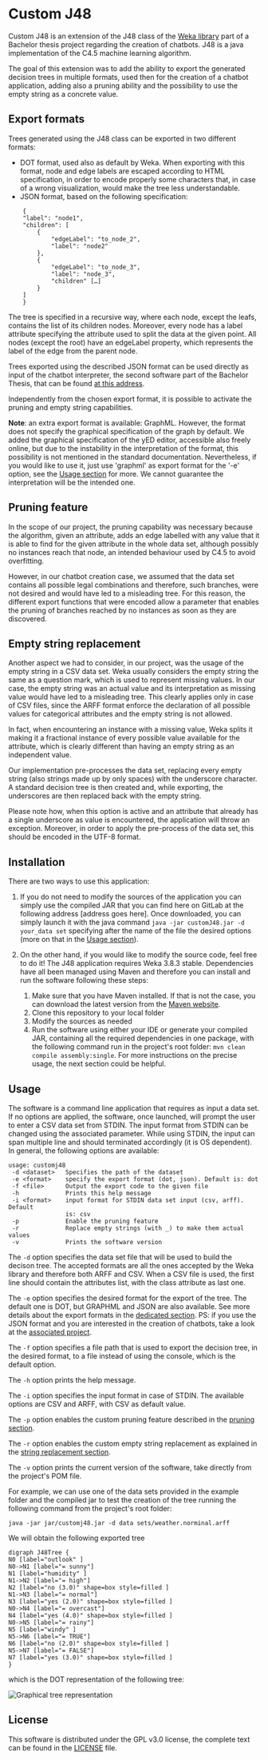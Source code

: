 # Custom J48

Custom J48 is an extension of the J48 class of the [Weka library](https://www.cs.waikato.ac.nz/ml/weka/) part of a Bachelor thesis project regarding the creation of chatbots. J48 is a java implementation of the C4.5 machine learning algorithm.

The goal of this extension was to add the ability to export the generated decision trees in multiple formats, used then for the creation of a chatbot application, adding also a pruning ability and the possibility to use the empty string as a concrete value.

## Export formats

Trees generated using the J48 class can be exported in two different formats:

- DOT format, used also as default by Weka. When exporting with this format, node and edge labels are escaped according to HTML specification, in order to encode properly some characters that, in case of a wrong visualization, would make the tree less understandable.
- JSON format, based on the following specification: 

```
    {
    "label": "node1", 
    "children": [
        { 
            "edgeLabel": "to_node_2", 
            "label": "node2"
        },
        { 
            "edgeLabel": "to_node_3", 
            "label": "node_3", 
            "children" […]
        }
    ]
	}
```

The tree is specified in a recursive way, where each node, except the leafs, contains the list of      its children nodes. Moreover, every node has a label attribute specifying the attribute used to split the data at the given point. All nodes (except the root) have an edgeLabel property, which represents the label of the edge from the parent node.

Trees exported using the described JSON format can be used directly as input of the chatbot interpreter, the second software part of the Bachelor Thesis, that can be found [at this address](https://gitlab.inf.unibz.it/Davide.Sbetti/bot_interpreter). 

Independently from the chosen export format, it is possible to activate the pruning and empty string capabilities.

**Note**: an extra export format is available: GraphML. However, the format does not specify the graphical specification of the graph by default. We added the graphical specification of the yED editor, accessible also freely online, but due to the instability in the interpretation of the format, this possibility is not mentioned in the standard documentation. Nevertheless, if you would like to use it, just use 'graphml' as export format for the '-e' option, see the [Usage section](#usage) for more. We cannot guarantee the interpretation will be the intended one. 

## Pruning feature

In the scope of our project, the pruning capability was necessary because the algorithm, given an attribute, adds an edge labelled with any value that it is able to find for the given attribute in the whole data set, although possibly no instances reach that node, an intended behaviour used by C4.5 to avoid overfitting. 

However, in our chatbot creation case, we assumed that the data set contains all possible legal combinations and therefore, such branches, were not desired and would have led to a misleading tree. For this reason, the different export functions that were encoded allow a parameter that enables the pruning of branches reached by no instances as soon as they are discovered.

## Empty string replacement

Another aspect we had to consider, in our project, was the usage of the empty string in a CSV data set. Weka usually considers the empty string the same as a question mark, which is used to represent missing values. In our case, the empty string was an actual value and its interpretation as missing value would have led to a misleading tree. This clearly applies only in case of CSV files, since the ARFF format enforce the declaration of all possible values for categorical attributes and the empty string is not allowed.  

In fact, when encountering an instance with a missing value, Weka splits it making it a fractional instance of every possible value available for the attribute, which is clearly different than having an empty string as an independent value. 

Our implementation pre-processes the data set, replacing every empty string (also strings made up by only spaces) with the underscore character. A standard decision tree is then created and, while exporting, the underscores are then replaced back with the empty string.

Please note how, when this option is active and an attribute that already has a single underscore as value is encountered, the application will throw an exception. Moreover, in order to apply the pre-process of the data set, this should be encoded in the UTF-8 format.

## Installation

There are two ways to use this application: 

1. If you do not need to modify the sources of the application you can simply use the compiled JAR that you can find 
here on GitLab at the following address [address goes here]. Once downloaded, you can simply launch it with the java command `java -jar customJ48.jar -d your_data set` specifying after the name of the file the desired options (more on that in the [Usage section](#usage)).

2. On the other hand, if you would like to modify the source code, feel free to do it! The J48 application requires Weka 3.8.3 stable. Dependencies have all been managed using Maven and therefore you can install and run the software following these steps:
	1. Make sure that you have Maven installed. If that is not the case, you can download the latest version from the [Maven website](https://maven.apache.org/). 
	2. Clone this repository to your local folder
	3. Modify the sources as needed
	4. Run the software using either your IDE or generate your compiled JAR, containing all the required dependencies in one package,  with the following command run in the project's root folder: `mvn clean compile assembly:single`. For more instructions on the precise usage, the next section could be helpful. 

## Usage

The software is a command line application that requires as input a data set. If no options are applied, the software, once launched, will prompt the user to enter a CSV data set from STDIN. The input format from STDIN can be changed using the associated parameter. While using STDIN, the input can span multiple line and should terminated accordingly (it is OS dependent). In general, the following options are available: 

```
usage: customj48
 -d <dataset>   Specifies the path of the dataset
 -e <format>    specify the export format (dot, json). Default is: dot
 -f <file>      Output the export code to the given file
 -h             Prints this help message
 -i <format>    input format for STDIN data set input (csv, arff). Default
                is: csv
 -p             Enable the pruning feature
 -r             Replace empty strings (with _) to make them actual values
 -v             Prints the software version
```

The `-d` option specifies the data set file that will be used to build the decison tree. 
The accepted formats are all the ones accepted by the Weka library and therefore both ARFF and CSV. When a CSV file is used, the first line should contain the attributes list, with the class attribute as last one.

The `-e` option specifies the desired format for the export of the tree. The default one is DOT, but GRAPHML and JSON are also available. See more details about the export formats in the [dedicated section](#export-formats). 
PS: if you use the JSON format and you are interested in the creation of chatbots, take a look at the [associated project](https://gitlab.inf.unibz.it/Davide.Sbetti/bot_interpreter).

The `-f` option specifies a file path that is used to export the decision tree, in the desired format, to a file instead of using the console, which is the default option.

The `-h` option prints the help message.

The `-i` option specifies the input format in case of STDIN. The available options are CSV and ARFF, with CSV as default value. 

The `-p` option enables the custom pruning feature described in the [pruning section](#pruning-feature). 

The `-r` option enables the custom empty string replacement as explained in the [string replacement section](#empty-string-replacement).

The `-v` option prints the current version of the software, take directly from the project's POM file. 

For example, we can use one of the data sets provided in the example folder and the compiled jar to test the creation of the tree running the following command from the project's root folder:

`java -jar jar/customj48.jar -d data sets/weather.norminal.arff`

We will obtain the following exported tree

```
digraph J48Tree {
N0 [label="outlook" ]
N0->N1 [label="= sunny"]
N1 [label="humidity" ]
N1->N2 [label="= high"]
N2 [label="no (3.0)" shape=box style=filled ]
N1->N3 [label="= normal"]
N3 [label="yes (2.0)" shape=box style=filled ]
N0->N4 [label="= overcast"]
N4 [label="yes (4.0)" shape=box style=filled ]
N0->N5 [label="= rainy"]
N5 [label="windy" ]
N5->N6 [label="= TRUE"]
N6 [label="no (2.0)" shape=box style=filled ]
N5->N7 [label="= FALSE"]
N7 [label="yes (3.0)" shape=box style=filled ]
}
```

which is the DOT representation of the following tree: 

![Graphical tree representation](datasets/tree_test.jpg)

## License

This software is distributed under the GPL v3.0 license, the complete text can be found in the [LICENSE](LICENSE) file.